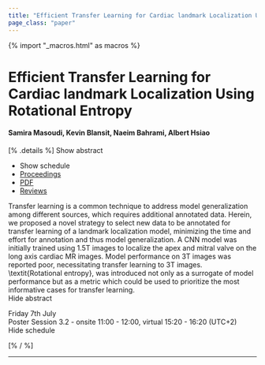 ```yaml
---
title: "Efficient Transfer Learning for Cardiac landmark Localization Using Rotational Entropy"
page_class: "paper"
---
```


{% import "_macros.html" as macros %}

# Efficient Transfer Learning for Cardiac landmark Localization Using Rotational Entropy

#### Samira Masoudi, Kevin Blansit, Naeim Bahrami, Albert Hsiao

[% .details %]
<a class="toggle_visibility" data-selector=".abstract" data-level="3">Show abstract</a>
- <a class="toggle_visibility" data-selector=".schedule" data-level="3">Show schedule</a>
- <a href="">Proceedings</a>
- <a href="https://openreview.net/pdf?id=tOzkTcofcnN">PDF</a>
- <a href="https://openreview.net/forum?id=tOzkTcofcnN">Reviews</a>

<p>
    <span class="abstract">
        Transfer learning is a common technique to address model generalization among different sources, which requires additional annotated data.  Herein, we proposed a novel strategy to select new data to be annotated for transfer learning of a landmark localization model, minimizing the time and effort for annotation and thus model generalization. A CNN model was initially trained using 1.5T images to localize the apex and mitral valve on the long axis cardiac MR images. Model performance on 3T images was reported poor, necessitating transfer learning to 3T images. \textit{Rotational entropy}, was introduced not only as a surrogate of model performance but as a metric which could be used to prioritize the most informative cases for transfer learning.
        <br>
        <span class="actions"><a class="toggle_visibility" data-level="2">Hide abstract</a></span>
    </span>
</p>

<p>
    <span class="schedule">
        Friday 7th July<br>Poster Session 3.2 - onsite 11:00 - 12:00, virtual 15:20 - 16:20 (UTC+2)
        <br>
        <span class="actions"><a class="toggle_visibility" data-level="2">Hide schedule</a></span>
    </span>
</p>

[% / %]


---
<!-- { macros.presentation('', '', 720, 450) } -->
